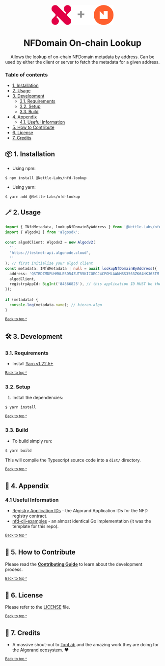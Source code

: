 <p align="center">
  <a href="https://www.nettlelabs.com">
    <img alt="Nettle logo" src="assets/logo.png" style="padding-top: 15px" height="64" />
  </a>
</p>

<h1 align="center">
  NFDomain On-chain Lookup
</h1>

<p align="center">
  Allows the lookup of on-chain NFDomain metadata by address. Can be used by either the client or server to fetch the metadata for a given address.
</p>

### Table of contents

* [1. Installation](#-1-installation)
* [2. Usage](#-2-usage)
* [3. Development](#-3-development)
  * [3.1. Requirements](#31-requirements)
  * [3.2. Setup](#32-setup)
  * [3.3. Build](#33-build)
* [4. Appendix](#-4-appendix)
  * [4.1. Useful Information](#41-useful-information)
* [5. How to Contribute](#-5-how-to-contribute)
* [6. License](#-6-license)
* [7. Credits](#-7-credits)

## 📦 1. Installation

* Using npm:
```shell
$ npm install @Nettle-Labs/nfd-lookup
```

* Using yarn:
```shell
$ yarn add @Nettle-Labs/nfd-lookup
```

## 🪄 2. Usage

```typescript
import { INfdMetadata, lookupNfDomainByAddress } from '@Nettle-Labs/nfd-lookup';
import { Algodv2 } from 'algosdk';

const algodClient: Algodv2 = new Algodv2(
  '',
  'https://testnet-api.algonode.cloud',
  ''
); // first initialize your algod client
const metadata: INfdMetadata | null = await lookupNfDomainByAddress({
  address: 'QSTBDZMDPUHM6LESD54ZUT55KICOECJ4CPOMLAWNMSS3563ZK64HKJ65TM',
  algodClient,
  registryAppId: BigInt('84366825'), // this application ID MUST be the right one for the network
});

if (metadata) {
  console.log(metadata.name); // kieran.algo
}

```

<sup>[Back to top ^][table-of-contents]</sup>

## 🛠 3. Development

### 3.1. Requirements

* Install [Yarn v1.22.5+][yarn]

<sup>[Back to top ^][table-of-contents]</sup>

### 3.2. Setup

1. Install the dependencies:
```bash
$ yarn install
```

<sup>[Back to top ^][table-of-contents]</sup>

### 3.3. Build

* To build simply run:
```bash
$ yarn build
```

This will compile the Typescript source code into a `dist/` directory.

<sup>[Back to top ^][table-of-contents]</sup>

## 📑 4. Appendix

### 4.1 Useful Information

* [Registry Application IDs][registry-application-ids] - the Algorand Application IDs for the NFD registry contract.
* [nfd-cli-examples] - an almost identical Go implementation (it was the template for this repo).

<sup>[Back to top ^][table-of-contents]</sup>

## 👏 5. How to Contribute

Please read the [**Contributing Guide**][contribute] to learn about the development process.

<sup>[Back to top ^][table-of-contents]</sup>

## 📄 6. License

Please refer to the [LICENSE][license] file.

<sup>[Back to top ^][table-of-contents]</sup>

## 🎉 7. Credits

* A massive shout-out to [TxnLab][txn-lab] and the amazing work they are doing for the Algorand ecosystem. ❤️

<sup>[Back to top ^][table-of-contents]</sup>

<!-- Links -->
[contribute]: ./CONTRIBUTING.md
[license]: ./LICENSE
[nfd-cli-examples]: https://github.com/TxnLab/nfd-cli-examples
[registry-application-ids]: https://api-docs.nf.domains/reference/on-chain-reference/registry-application-ids
[table-of-contents]: #table-of-contents
[txn-lab]: https://www.txnlab.dev/
[yarn]: https://yarnpkg.com/
